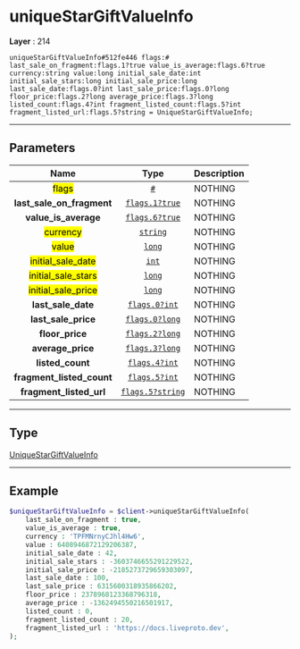 # uniqueStarGiftValueInfo

**Layer** : 214

```tl
uniqueStarGiftValueInfo#512fe446 flags:# last_sale_on_fragment:flags.1?true value_is_average:flags.6?true currency:string value:long initial_sale_date:int initial_sale_stars:long initial_sale_price:long last_sale_date:flags.0?int last_sale_price:flags.0?long floor_price:flags.2?long average_price:flags.3?long listed_count:flags.4?int fragment_listed_count:flags.5?int fragment_listed_url:flags.5?string = UniqueStarGiftValueInfo;
```

---

## Parameters

| Name | Type | Description |
| :---: | :---: | :--- |
| <mark>flags</mark> | [`#`](type/#) | NOTHING |
| **last_sale_on_fragment** | [`flags.1?true`](type/true) | NOTHING |
| **value_is_average** | [`flags.6?true`](type/true) | NOTHING |
| <mark>currency</mark> | [`string`](type/string) | NOTHING |
| <mark>value</mark> | [`long`](type/long) | NOTHING |
| <mark>initial_sale_date</mark> | [`int`](type/int) | NOTHING |
| <mark>initial_sale_stars</mark> | [`long`](type/long) | NOTHING |
| <mark>initial_sale_price</mark> | [`long`](type/long) | NOTHING |
| **last_sale_date** | [`flags.0?int`](type/int) | NOTHING |
| **last_sale_price** | [`flags.0?long`](type/long) | NOTHING |
| **floor_price** | [`flags.2?long`](type/long) | NOTHING |
| **average_price** | [`flags.3?long`](type/long) | NOTHING |
| **listed_count** | [`flags.4?int`](type/int) | NOTHING |
| **fragment_listed_count** | [`flags.5?int`](type/int) | NOTHING |
| **fragment_listed_url** | [`flags.5?string`](type/string) | NOTHING |

---

## Type

[UniqueStarGiftValueInfo](type/UniqueStarGiftValueInfo)

---

## Example

```php
$uniqueStarGiftValueInfo = $client->uniqueStarGiftValueInfo(
	last_sale_on_fragment : true,
	value_is_average : true,
	currency : 'TPFMNrnyCJhl4Hw6',
	value : 6408946872129206387,
	initial_sale_date : 42,
	initial_sale_stars : -3603746655291229522,
	initial_sale_price : -2185273729659303097,
	last_sale_date : 100,
	last_sale_price : 6315600318935866202,
	floor_price : 2378968123368796318,
	average_price : -1362494550216501917,
	listed_count : 0,
	fragment_listed_count : 20,
	fragment_listed_url : 'https://docs.liveproto.dev',
);
```